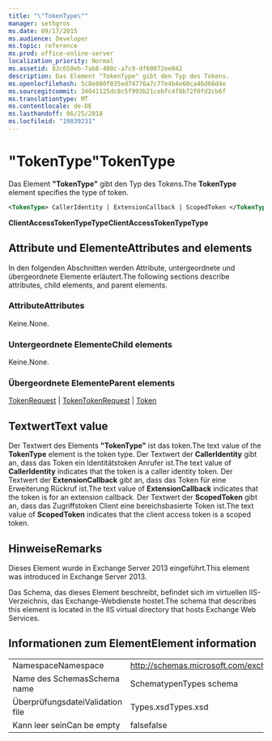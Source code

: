 ```yaml
---
title: "\"TokenType\""
manager: sethgros
ms.date: 09/17/2015
ms.audience: Developer
ms.topic: reference
ms.prod: office-online-server
localization_priority: Normal
ms.assetid: 83c650eb-7ab8-480c-a7c9-df60072ee042
description: Das Element "TokenType" gibt den Typ des Tokens.
ms.openlocfilehash: 5c8e880f035ed74776a7c77e4b4e60ca46d66d4e
ms.sourcegitcommit: 34041125dc8c5f993b21cebfc4f8b72f0fd2cb6f
ms.translationtype: MT
ms.contentlocale: de-DE
ms.lasthandoff: 06/25/2018
ms.locfileid: "19839231"
---
```

# <a name="tokentype"></a><span data-ttu-id="cc901-103">"TokenType"</span><span class="sxs-lookup"><span data-stu-id="cc901-103">TokenType</span></span>

<span data-ttu-id="cc901-104">Das Element **"TokenType"** gibt den Typ des Tokens.</span><span class="sxs-lookup"><span data-stu-id="cc901-104">The **TokenType** element specifies the type of token.</span></span> 
  
```XML
<TokenType> CallerIdentity | ExtensionCallback | ScopedToken </TokenType>
```

 <span data-ttu-id="cc901-105">**ClientAccessTokenTypeType**</span><span class="sxs-lookup"><span data-stu-id="cc901-105">**ClientAccessTokenTypeType**</span></span>
## <a name="attributes-and-elements"></a><span data-ttu-id="cc901-106">Attribute und Elemente</span><span class="sxs-lookup"><span data-stu-id="cc901-106">Attributes and elements</span></span>

<span data-ttu-id="cc901-107">In den folgenden Abschnitten werden Attribute, untergeordnete und übergeordnete Elemente erläutert.</span><span class="sxs-lookup"><span data-stu-id="cc901-107">The following sections describe attributes, child elements, and parent elements.</span></span>
  
### <a name="attributes"></a><span data-ttu-id="cc901-108">Attribute</span><span class="sxs-lookup"><span data-stu-id="cc901-108">Attributes</span></span>

<span data-ttu-id="cc901-109">Keine.</span><span class="sxs-lookup"><span data-stu-id="cc901-109">None.</span></span>
  
### <a name="child-elements"></a><span data-ttu-id="cc901-110">Untergeordnete Elemente</span><span class="sxs-lookup"><span data-stu-id="cc901-110">Child elements</span></span>

<span data-ttu-id="cc901-111">Keine.</span><span class="sxs-lookup"><span data-stu-id="cc901-111">None.</span></span>
  
### <a name="parent-elements"></a><span data-ttu-id="cc901-112">Übergeordnete Elemente</span><span class="sxs-lookup"><span data-stu-id="cc901-112">Parent elements</span></span>

<span data-ttu-id="cc901-113">[TokenRequest](tokenrequest.md) | [Token](token.md)</span><span class="sxs-lookup"><span data-stu-id="cc901-113">[TokenRequest](tokenrequest.md) | [Token](token.md)</span></span>
  
## <a name="text-value"></a><span data-ttu-id="cc901-114">Textwert</span><span class="sxs-lookup"><span data-stu-id="cc901-114">Text value</span></span>

<span data-ttu-id="cc901-115">Der Textwert des Elements **"TokenType"** ist das token.</span><span class="sxs-lookup"><span data-stu-id="cc901-115">The text value of the **TokenType** element is the token type.</span></span> <span data-ttu-id="cc901-116">Der Textwert der **CallerIdentity** gibt an, dass das Token ein Identitätstoken Anrufer ist.</span><span class="sxs-lookup"><span data-stu-id="cc901-116">The text value of **CallerIdentity** indicates that the token is a caller identity token.</span></span> <span data-ttu-id="cc901-117">Der Textwert der **ExtensionCallback** gibt an, dass das Token für eine Erweiterung Rückruf ist.</span><span class="sxs-lookup"><span data-stu-id="cc901-117">The text value of **ExtensionCallback** indicates that the token is for an extension callback.</span></span> <span data-ttu-id="cc901-118">Der Textwert der **ScopedToken** gibt an, dass das Zugriffstoken Client eine bereichsbasierte Token ist.</span><span class="sxs-lookup"><span data-stu-id="cc901-118">The text value of **ScopedToken** indicates that the client access token is a scoped token.</span></span> 
  
## <a name="remarks"></a><span data-ttu-id="cc901-119">Hinweise</span><span class="sxs-lookup"><span data-stu-id="cc901-119">Remarks</span></span>

<span data-ttu-id="cc901-120">Dieses Element wurde in Exchange Server 2013 eingeführt.</span><span class="sxs-lookup"><span data-stu-id="cc901-120">This element was introduced in Exchange Server 2013.</span></span>
  
<span data-ttu-id="cc901-121">Das Schema, das dieses Element beschreibt, befindet sich im virtuellen IIS-Verzeichnis, das Exchange-Webdienste hostet.</span><span class="sxs-lookup"><span data-stu-id="cc901-121">The schema that describes this element is located in the IIS virtual directory that hosts Exchange Web Services.</span></span>
  
## <a name="element-information"></a><span data-ttu-id="cc901-122">Informationen zum Element</span><span class="sxs-lookup"><span data-stu-id="cc901-122">Element information</span></span>

|||
|:-----|:-----|
|<span data-ttu-id="cc901-123">Namespace</span><span class="sxs-lookup"><span data-stu-id="cc901-123">Namespace</span></span>  <br/> |http://schemas.microsoft.com/exchange/services/2006/types  <br/> |
|<span data-ttu-id="cc901-124">Name des Schemas</span><span class="sxs-lookup"><span data-stu-id="cc901-124">Schema name</span></span>  <br/> |<span data-ttu-id="cc901-125">Schematypen</span><span class="sxs-lookup"><span data-stu-id="cc901-125">Types schema</span></span>  <br/> |
|<span data-ttu-id="cc901-126">Überprüfungsdatei</span><span class="sxs-lookup"><span data-stu-id="cc901-126">Validation file</span></span>  <br/> |<span data-ttu-id="cc901-127">Types.xsd</span><span class="sxs-lookup"><span data-stu-id="cc901-127">Types.xsd</span></span>  <br/> |
|<span data-ttu-id="cc901-128">Kann leer sein</span><span class="sxs-lookup"><span data-stu-id="cc901-128">Can be empty</span></span>  <br/> |<span data-ttu-id="cc901-129">false</span><span class="sxs-lookup"><span data-stu-id="cc901-129">false</span></span>  <br/> |
   


